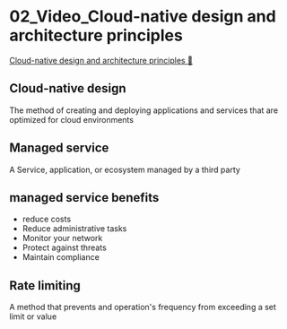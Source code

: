 # 02_Video_Cloud-native design and architecture principles

[Cloud-native design and architecture principles 🔗](https://www.coursera.org/learn/cloud-security-risks-identify-and-protect-against-threats/lecture/I4bAJ/cloud-native-design-and-architecture-principles)

## Cloud-native design

The method of creating and deploying applications and services that are optimized for cloud environments

## Managed service

A Service, application, or ecosystem managed by a third party

## managed service benefits

- reduce costs
- Reduce administrative tasks
- Monitor your network
- Protect against threats
- Maintain compliance

## Rate limiting

A method that prevents and operation's frequency from exceeding a set limit or value
